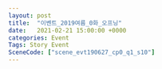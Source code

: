 ```yaml
---
layout: post
title:  "이벤트_2019여름_0화_오프닝"
date:   2021-02-21 15:00:00 +0000
categories: Event
Tags: Story Event
SceneCode: ["scene_evt190627_cp0_q1_s10"]
---
```

